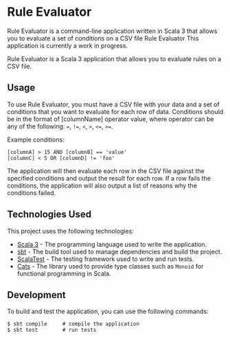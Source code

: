# Rule Evaluator

Rule Evaluator is a command-line application written in Scala 3 that allows you to evaluate a set of conditions on a CSV file
Rule Evaluator
This application is currently a work in progress.

Rule Evaluator is a Scala 3 application that allows you to evaluate rules on a CSV file.

## Usage
To use Rule Evaluator, you must have a CSV file with your data and a set of conditions that you want to evaluate for each row of data. Conditions should be in the format of [columnName] operator value, where operator can be any of the following: `=`, `!=`, `<`, `>`, `<=`, `>=`.

Example conditions:
```
[columnA] > 15 AND [columnB] == 'value'
[columnC] < 5 OR [columnD] != 'foo'
```

The application will then evaluate each row in the CSV file against the specified conditions and output the result for each row. If a row fails the conditions, the application will also output a list of reasons why the conditions failed.

## Technologies Used

This project uses the following technologies:

- [Scala 3](https://docs.scala-lang.org/scala3/) - The programming language used to write the application.
- [sbt](https://www.scala-sbt.org/) - The build tool used to manage dependencies and build the project.
- [ScalaTest](https://www.scalatest.org/) - The testing framework used to write and run tests.
- [Cats](https://typelevel.org/cats/) - The library used to provide type classes such as `Monoid` for functional programming in Scala. 

## Development
To build and test the application, you can use the following commands:

```
$ sbt compile     # compile the application
$ sbt test        # run tests
```
